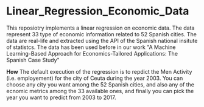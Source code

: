 # Linear_Regression_Economic_Data
This reposiotry implements a linear regression on economic data.
The data represent 33 type of economic information related to 52 Spanish cities.
The data are real-life and extracted using the API of the Spanish national insitute of statistcs.
The data has been used  before in our work "A Machine Learning-Based Approach for Economics-Tailored Applications: The Spanish Case Study"

**How**
The default execution of the regression is to repdict the Men Activity (i.e. employement) for the city of Ceuta during the year 2003.
You can choose any city you want among the 52 Spanish cities, and also any of the ecnomic metrics among the 33 available ones, and finally you can pick the year you want to predict from 2003 to 2017.
